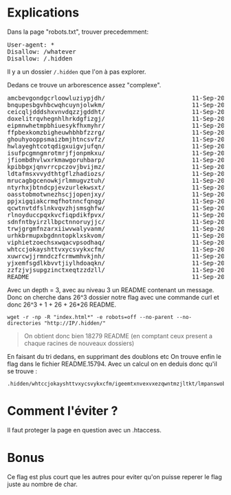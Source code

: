 # Explications
Dans la page "robots.txt", trouver precedemment:

<pre>User-agent: *
Disallow: /whatever
Disallow: /.hidden</pre>

Il y a un dossier <code>/.hidden</code> que l'on à pas explorer.

Dedans ce trouve un arborescence assez "complexe".

<pre>
amcbevgondgcrloowluziypjdh/                        11-Sep-2001 21:21                   -
bnqupesbgvhbcwqhcuynjolwkm/                        11-Sep-2001 21:21                   -
ceicqljdddshxvnvdqzzjgddht/                        11-Sep-2001 21:21                   -
doxelitrqvhegnhlhrkdgfizgj/                        11-Sep-2001 21:21                   -
eipmnwhetmpbhiuesykfhxmyhr/                        11-Sep-2001 21:21                   -
ffpbexkomzbigheuwhbhbfzzrg/                        11-Sep-2001 21:21                   -
ghouhyooppsmaizbmjhtncsvfz/                        11-Sep-2001 21:21                   -
hwlayeghtcotqdigxuigvjufqn/                        11-Sep-2001 21:21                   -
isufpcgmngmrotmrjfjonpmkxu/                        11-Sep-2001 21:21                   -
jfiombdhvlwxrkmawgoruhbarp/                        11-Sep-2001 21:21                   -
kpibbgxjqnvrrcpczovjbvijmz/                        11-Sep-2001 21:21                   -
ldtafmsxvvydthtgflzhadiozs/                        11-Sep-2001 21:21                   -
mrucagbgcenowkjrlmmugvztuh/                        11-Sep-2001 21:21                   -
ntyrhxjbtndcpjevzurlekwsxt/                        11-Sep-2001 21:21                   -
oasstobmotwnezhscjjopenjxy/                        11-Sep-2001 21:21                   -
ppjxigqiakcrmqfhotnncfqnqg/                        11-Sep-2001 21:21                   -
qcwtnvtdfslnkvqvzhjsmsghfw/                        11-Sep-2001 21:21                   -
rlnoyduccpqxkvcfiqpdikfpvx/                        11-Sep-2001 21:21                   -
sdnfntbyirzllbpctnnoruyjjc/                        11-Sep-2001 21:21                   -
trwjgrgmfnzarxiiwvwalyvanm/                        11-Sep-2001 21:21                   -
urhkbrmupxbgdnntopklxskvom/                        11-Sep-2001 21:21                   -
viphietzoechsxwqacvpsodhaq/                        11-Sep-2001 21:21                   -
whtccjokayshttvxycsvykxcfm/                        11-Sep-2001 21:21                   -
xuwrcwjjrmndczfcrmwmhvkjnh/                        11-Sep-2001 21:21                   -
yjxemfsgdlkbvvtjiylhdoaqkn/                        11-Sep-2001 21:21                   -
zzfzjvjsupgzinctxeqtzzdzll/                        11-Sep-2001 21:21                   -
README                                             11-Sep-2001 21:21                  34
</pre>

Avec un depth = 3, avec au niveau 3 un README contenant un message.
Donc on cherche dans 26^3 dossier notre flag avec une commande curl et donc 26^3 + 1 + 26 + 26*26 README.

<pre><code>wget -r -np -R "index.html*" -e robots=off --no-parent --no-directories "http://IP/.hidden/"
</code></pre>
> On obtient donc bien 18279 README (en comptant ceux present a chaque racines de nouveaux dossiers)

En faisant du tri dedans, en supprimant des doublons etc
On trouve enfin le flag dans le fichier README.15794.
Avec un calcul on en deduis donc qu'il se trouve :
<pre><code>.hidden/whtccjokayshttvxycsvykxcfm/igeemtxnvexvxezqwntmzjltkt/lmpanswobhwcozdqixbowvbrhw/README</code></pre>



# Comment l'éviter ?
Il faut proteger la page en question avec un .htaccess.

# Bonus
Ce flag est plus court que les autres pour eviter qu'on puisse reperer le flag juste au nombre de char.